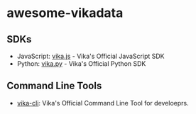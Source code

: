 # awesome-vikadata

## SDKs

- JavaScript: [vika.js](https://github.com/vikadata/vika) - Vika's Official JavaScript SDK
- Python: [vika.py](https://github.com/vikadata/vika) - Vika's Official Python SDK

## Command Line Tools

- [vika-cli](https://github.com/vikadata/vika-cli): Vika's Official Command Line Tool for develoeprs.
